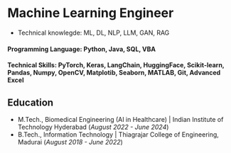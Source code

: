 # Machine Learning Engineer

- Technical knowlegde: ML, DL, NLP, LLM, GAN, RAG
#### Programming Language: Python, Java, SQL, VBA
#### Technical Skills: PyTorch, Keras, LangChain, HuggingFace, Scikit-learn, Pandas, Numpy, OpenCV, Matplotib, Seaborn, MATLAB, Git, Advanced Excel

## Education
- M.Tech., Biomedical Engineering (AI in Healthcare) | Indian Institute of Technology Hyderabad (_August 2022 - June 2024_)								       		
- B.Tech., Information Technology	| Thiagrajar College of Engineering, Madurai (_August 2018 - June 2022_)	 			        		
